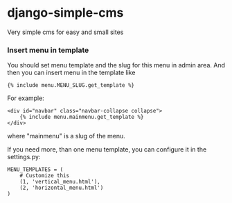 # django-simple-cms
Very  simple cms for easy and small sites

### Insert menu in template
You should set menu template and the slug for this menu in admin area. And then you can insert menu in the template like

    {% include menu.MENU_SLUG.get_template %}

For example:

    <div id="navbar" class="navbar-collapse collapse">
        {% include menu.mainmenu.get_template %}
    </div>
 
where "mainmenu" is a slug of the menu.

If you need more, than one menu template, you can configure it in the settings.py:

    MENU_TEMPLATES = (
        # Customize this
        (1, 'vertical_menu.html'),
        (2, 'horizontal_menu.html')
    )